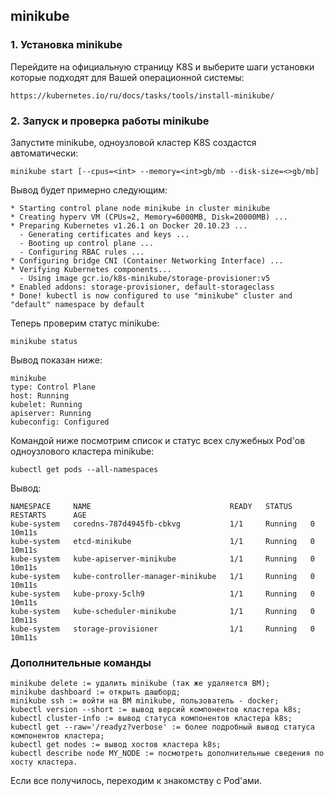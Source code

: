 ## minikube
### 1. Установка minikube
Перейдите на официальную страницу K8S и выберите шаги установки которые подходят для Вашей операционной системы:
```
https://kubernetes.io/ru/docs/tasks/tools/install-minikube/
```
### 2. Запуск и проверка работы minikube
Запустите minikube, одноузловой кластер K8S создастся автоматически:
```
minikube start [--cpus=<int> --memory=<int>gb/mb --disk-size=<>gb/mb]
```
Вывод будет примерно следующим:
```
* Starting control plane node minikube in cluster minikube
* Creating hyperv VM (CPUs=2, Memory=6000MB, Disk=20000MB) ...
* Preparing Kubernetes v1.26.1 on Docker 20.10.23 ...
  - Generating certificates and keys ...
  - Booting up control plane ...
  - Configuring RBAC rules ...
* Configuring bridge CNI (Container Networking Interface) ...
* Verifying Kubernetes components...
  - Using image gcr.io/k8s-minikube/storage-provisioner:v5
* Enabled addons: storage-provisioner, default-storageclass
* Done! kubectl is now configured to use "minikube" cluster and "default" namespace by default
```
Теперь проверим статус minikube:
```
minikube status
```
Вывод показан ниже:
```
minikube
type: Control Plane
host: Running
kubelet: Running
apiserver: Running
kubeconfig: Configured
```
Командой ниже посмотрим список и статус всех служебных Pod'ов одноузлового кластера minikube:
```
kubectl get pods --all-namespaces
```
Вывод:
```
NAMESPACE     NAME                               READY   STATUS    RESTARTS      AGE
kube-system   coredns-787d4945fb-cbkvg           1/1     Running   0             10m11s
kube-system   etcd-minikube                      1/1     Running   0             10m11s
kube-system   kube-apiserver-minikube            1/1     Running   0             10m11s
kube-system   kube-controller-manager-minikube   1/1     Running   0             10m11s
kube-system   kube-proxy-5clh9                   1/1     Running   0             10m11s
kube-system   kube-scheduler-minikube            1/1     Running   0             10m11s
kube-system   storage-provisioner                1/1     Running   0             10m11s
```
### Дополнительные команды
```
minikube delete := удалить minikube (так же удаляется ВМ);
minikube dashboard := открыть дашборд;
minikube ssh := войти на ВМ minikube, пользователь - docker;
kubectl version --short := вывод версий компонентов кластера k8s;
kubectl cluster-info := вывод статуса компонентов кластера k8s;
kubectl get --raw='/readyz?verbose' := более подробный вывод статуса компонентов кластера;
kubectl get nodes := вывод хостов кластера k8s;
kubectl describe node MY_NODE := посмотреть дополнительные сведения по хосту кластера.
```
Если все получилось, переходим к знакомству с Pod'ами.
